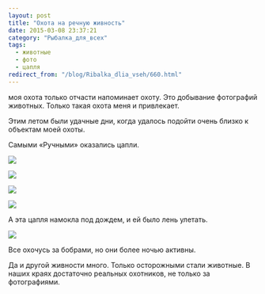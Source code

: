 ```yaml
---
layout: post
title: "Охота на речную живность"
date: 2015-03-08 23:37:21
category: "Рыбалка_для_всех"
tags:
  - животные
  - фото
  - цапля
redirect_from: "/blog/Ribalka_dlia_vseh/660.html"
---
```

моя охота только отчасти напоминает охоту. Это добывание фотографий
животных. Только такая охота меня и привлекает.

Этим летом были удачные дни, когда удалось подойти очень близко к
объектам моей охоты.

Самыми «Ручными» оказались цапли.

![](https://img-fotki.yandex.ru/get/5702/13906080.50/0_9e3eb_b4e3583_XL.jpg)

![](https://img-fotki.yandex.ru/get/5904/13906080.50/0_9e3ea_b6eb9b71_XL.jpg)

![](https://img-fotki.yandex.ru/get/15554/13906080.50/0_9e3e9_a0a0eac3_XL.jpg)

![](https://img-fotki.yandex.ru/get/9515/13906080.22/0_8cb7b_1a5f9fec_XL.jpg)

А эта цапля намокла под дождем, и ей было лень улетать.

![](https://img-fotki.yandex.ru/get/9108/13906080.22/0_8cb7c_c3c36b91_XL.jpg)

Все охочусь за бобрами, но они более ночью активны.

Да и другой живности много. Только осторожными стали животные. В наших
краях достаточно реальных охотников, не только за фотографиями.
